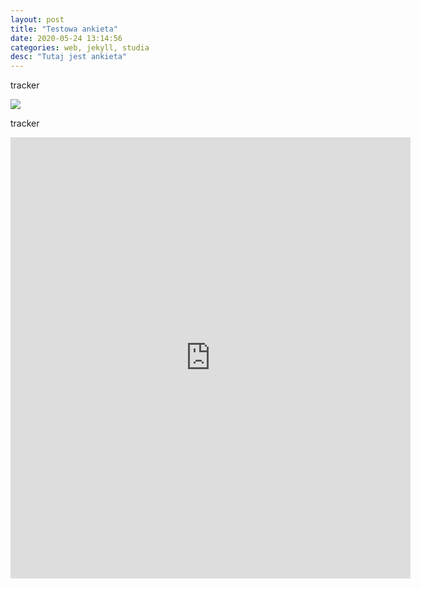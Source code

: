 ```yaml
---
layout: post
title: "Testowa ankieta"
date: 2020-05-24 13:14:56
categories: web, jekyll, studia
desc: "Tutaj jest ankieta"
---
```


tracker


<img src='https://mail.mailnews.pl/services/tracking/?id=xmy3r5e7fc'/>


tracker

<iframe src="https://docs.google.com/forms/d/e/1FAIpQLSdaQ-XMIu4QcyDC4NIwZzCmiX_z4DL58x1Vg2S1XCWvVZVIRA/viewform?embedded=true" width="640" height="706" frameborder="0" marginheight="0" marginwidth="0">Loading…</iframe>
